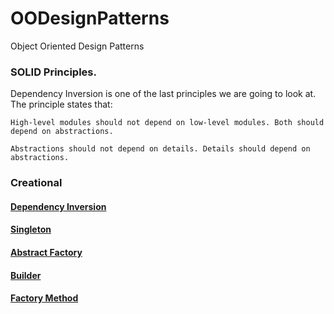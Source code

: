 # OODesignPatterns
Object Oriented Design Patterns

<h3>SOLID Principles.</h3>

<p>
    Dependency Inversion is one of the last principles we are going to look at. The principle states that:

    High-level modules should not depend on low-level modules. Both should depend on abstractions.

    Abstractions should not depend on details. Details should depend on abstractions.
</p>

<h3>Creational</h3>
<h4><a href=https://github.com/venkatsgithub1/OODesignPatterns/tree/master/learning/solid/dependencyInversion>Dependency Inversion</a></h4>
<h4><a href="https://github.com/venkatsgithub1/OODesignPatterns/tree/master/learning/dps/creational/singleton">Singleton</a></h4>
<h4><a href="https://github.com/venkatsgithub1/OODesignPatterns/tree/master/learning/dps/creational/abstractFactory">Abstract Factory</a></h4>
<h4><a href="https://github.com/venkatsgithub1/OODesignPatterns/tree/master/learning/dps/creational/builder">Builder</a></h4>
<h4><a href="https://github.com/venkatsgithub1/OODesignPatterns/tree/master/learning/dps/creational/factoryMethod">Factory Method</a></h4>
